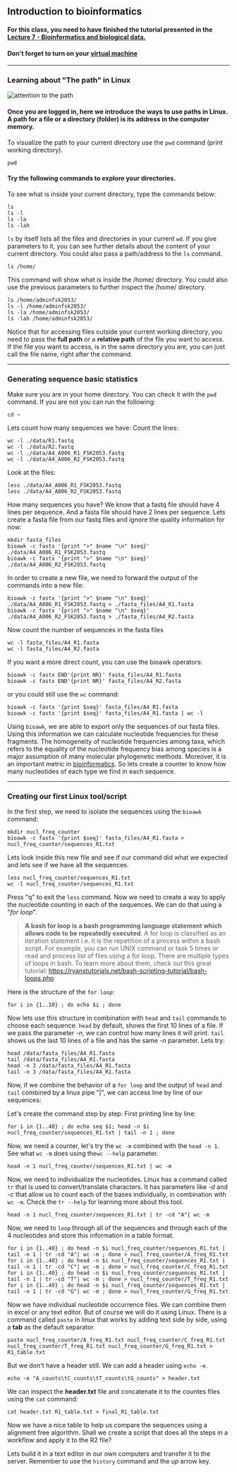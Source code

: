 
## Introduction to bioinformatics
#### For this class, you need to have finished the tutorial presented in the [Lecture 7 - Bioinformatics and biological data.](https://uit.instructure.com/courses/28991/modules/items/809233)
#### Don't forget to turn on your  [virtual machine](https://labs.azure.com/register/detno9f2n)

---
### Learning about "The path" in Linux

![attention to the path](https://shilrani.files.wordpress.com/2012/05/crazylittlething-tumblr-com.gif)

#### Once you are logged in, here we introduce the ways to use paths in Linux. A path for a file or a directory (folder) is its address in the computer memory.
To visualize the path to your current directory use the `pwd` command (print working directory).

```
pwd 
```
#### Try the following commands to explore your directories.
To see what is inside your current directory, type the commands below:
```
ls
ls -l
ls -la
ls -lah
```
`ls` by itself lists all the files and directories in your current `wd`. If you give parameters to it, you can see further details about the content of your current directory.
You could also pass a path/address to the `ls` command.
```
ls /home/
```
This command will show what is inside the /home/ directory. You could also use the previous parameters to further inspect the /home/ directory.

```
ls /home/adminfsk2053/
ls -l /home/adminfsk2053/
ls -la /home/adminfsk2053/
ls -lah /home/adminfsk2053/
```
Notice that for accessing files outside your current working directory, you need to pass the **full path** or a **relative path** of the file you want to access. If the file you want to access, is in the same directory you are, you can just call the file name, right after the command.

---
### Generating sequence basic statistics
Make sure you are in your home directory. You can check it with the `pwd` command.
If you are not you can run the following:
```
cd ~
```
Lets count how many sequences we have:
Count the lines:
```
wc -l ./data/R1.fastq
wc -l ./data/R2.fastq
wc -l ./data/A4_A006_R1_FSK2053.fastq
wc -l ./data/A4_A006_R2_FSK2053.fastq
```
Look at the files:
```
less ./data/A4_A006_R1_FSK2053.fastq
less ./data/A4_A006_R2_FSK2053.fastq
```
How many sequences you have?
We know that a fastq file should have 4 lines per sequence. And a fasta file should have 2 lines per sequence. 
Lets create a fasta file from our fastq files and ignore the quality information for now:
```
mkdir fasta_files
bioawk -c fastx '{print ">" $name "\n" $seq}' ./data/A4_A006_R1_FSK2053.fastq
bioawk -c fastx '{print ">" $name "\n" $seq}' ./data/A4_A006_R2_FSK2053.fastq
```
In order to create a new file, we need to forward the output of the commands into a new file:
```
bioawk -c fastx '{print ">" $name "\n" $seq}' ./data/A4_A006_R1_FSK2053.fastq > ./fasta_files/A4_R1.fasta
bioawk -c fastx '{print ">" $name "\n" $seq}' ./data/A4_A006_R2_FSK2053.fastq > ./fasta_files/A4_R2.fasta
```
Now count the number of sequences in the fasta files
```
wc -l fasta_files/A4_R1.fasta
wc -l fasta_files/A4_R2.fasta
```
If you want a more direct count, you can use the bioawk operators:
```
bioawk -c fastx END'{print NR}' fasta_files/A4_R1.fasta 
bioawk -c fastx END'{print NR}' fasta_files/A4_R2.fasta
```

or you could still use the `wc` command:
```
bioawk -c fastx '{print $seq}' fasta_files/A4_R1.fasta
bioawk -c fastx '{print $seq}' fasta_files/A4_R1.fasta | wc -l
```
Using `bioawk`, we are able to export only the sequences of our fasta files. Using this information we can calculate nucleotide frequencies for these fragments. The homogeneity of nucleotide frequencies among taxa, which refers to the equality of the nucleotide frequency bias among species is a major assumption of many molecular phylogenetic methods. Moreover, it is an important metric in [bioinformatics](https://bmcbioinformatics.biomedcentral.com/articles/10.1186/s12859-017-1766-x). So lets create a counter to know how many nucleotides of each type we find in each sequence.

---
### Creating our first Linux tool/script
In the first step, we need to isolate the sequences using the `bioawk` command:
```
mkdir nucl_freq_counter
bioawk -c fastx '{print $seq}' fasta_files/A4_R1.fasta > nucl_freq_counter/sequences_R1.txt
```
Lets look inside this new file and see if our command did what we expected and lets see if we have all the sequences.
```
less nucl_freq_counter/sequences_R1.txt
wc -l nucl_freq_counter/sequences_R1.txt
```
Press "q" to exit the `less` command.
Now we need to create a way to apply the nucleotide counting in each of the sequences.
We can do that using a "*for loop*". 
> **A bash for loop is a bash programming language statement which allows code to be repeatedly executed**. A for loop is classified as an iteration statement i.e. it is the repetition of a process within a bash script. For example, you can run UNIX command or task 5 times or read and process list of files using a for loop.
> There are multiple types of loops in bash. To learn more about them, check out this great tutorial:
https://ryanstutorials.net/bash-scripting-tutorial/bash-loops.php

Here is the structure of the `for loop`:
```
for i in {1..10} ; do echo $i ; done
```
Now lets use this structure in combination with `head` and `tail` commands to choose each sequence.
`head` by default, shows the first 10 lines of a file. If we pass the parameter *-n*, we can control how many lines it will print. `tail` shows us the last 10 lines of a file and has the same *-n*  parameter. Lets try:

```
head /data/fasta_files/A4_R1.fasta
tail /data/fasta_files/A4_R1.fasta
head -n 3 /data/fasta_files/A4_R1.fasta
tail -n 3 /data/fasta_files/A4_R1.fasta
```

Now, if we combine the behavior of a `for loop` and the output of `head` and `tail` combined by a linux pipe "|", we can access line by line of our sequences: 

Let's create the command step by step:
First printing line by line:
```
for i in {1..40} ; do echo seq $1; head -n $i nucl_freq_counter/sequences_R1.txt | tail -n 1 ; done
```
Now, we need a counter, let's try the `wc -m` combined with the `head -n 1`. See what `wc -m` does using the`wc --help` parameter.

```
head -n 1 nucl_freq_counter/sequences_R1.txt | wc -m
```
Now, we need to individualize the nucleotides. Linux has a command called `tr` that is used to convert/translate characters. It has parameters like *-d* and *-c* that allow us to count each of the bases individually, in combination with `wc -m`. Check the `tr --help` for learning more about this tool.
```
head -n 1 nucl_freq_counter/sequences_R1.txt | tr -cd "A"| wc -m 
```
Now, we need to `loop` through all of the sequences and through each of the 4 nucleotides and store this information in a table format.
```
for i in {1..40} ; do head -n $i nucl_freq_counter/sequences_R1.txt | tail -n 1 | tr -cd "A"| wc -m ; done > nucl_freq_counter/A_freq_R1.txt
for i in {1..40} ; do head -n $i nucl_freq_counter/sequences_R1.txt | tail -n 1 | tr -cd "C"| wc -m ; done > nucl_freq_counter/C_freq_R1.txt
for i in {1..40} ; do head -n $i nucl_freq_counter/sequences_R1.txt | tail -n 1 | tr -cd "T"| wc -m ; done > nucl_freq_counter/T_freq_R1.txt
for i in {1..40} ; do head -n $i nucl_freq_counter/sequences_R1.txt | tail -n 1 | tr -cd "G"| wc -m ; done > nucl_freq_counter/G_freq_R1.txt
```

Now we have individual nucleotide occurrence files. We can combine them in excel or any text editor. But of course we will do it using Linux.
There is a command called `paste` in linux that works by adding text side by side, using a **tab** as the default separator.

```
paste nucl_freq_counter/A_freq_R1.txt nucl_freq_counter/C_freq_R1.txt nucl_freq_counter/T_freq_R1.txt nucl_freq_counter/G_freq_R1.txt > R1_table.txt
```
But we don't have a header still. We can add a header using `echo -e`.
```
echo -e "A_counts\tC_counts\tT_counts\tG_counts" > header.txt
``` 

We can inspect the **header.txt** file and concatenate it to the countes files using the `cat` command:

```
cat header.txt R1_table.txt > final_R1_table.txt
```

Now we have a nice table to help us compare the sequences using a alignment free algorithm. Shall we create a script that does all the steps in a workflow and apply it to the R2 file?

Lets build it in a text editor in our own computers and transfer it to the server. Remember to use the `history` command and the *up* arrow key.
